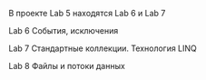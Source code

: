 В проекте Lab 5 находятся Lab 6 и Lab 7

Lab 6 События, исключения

Lab 7 Стандартные коллекции. Технология LINQ

Lab 8 Файлы и потоки данных




